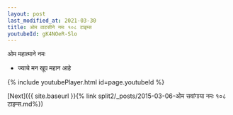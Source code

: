 ```yaml
---
layout: post
last_modified_at: 2021-03-30
title: ओम वाटसीने नमः १०८ टाइम्स
youtubeId: gK4NOeR-Slo
---
```

 
 
 ओम महात्माने नमः  
 
 -  ज्याचे मन खूप महान आहे 
 
  
 
  
 
 
 
 
 
 


{% include youtubePlayer.html id=page.youtubeId %}
 
[Next]({{ site.baseurl }}{% link  split2/_posts/2015-03-06-ओम सवांगाया नमः १०८ टाइम्स.md%})
 
